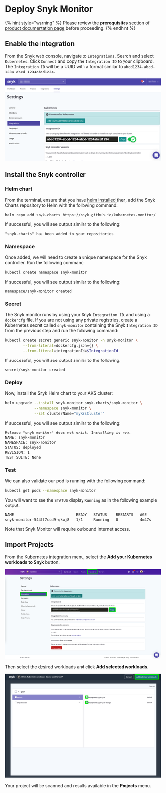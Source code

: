 # Deploy Snyk Monitor

{% hint style="warning" %}
Please review the **prerequisites** section of [product documentation page](https://support.snyk.io/hc/en-us/articles/360003916158-Install-the-Snyk-controller-with-Helm) before proceeding.
{% endhint %}

## Enable the integration

From the Snyk web console, navigate to `Integrations`. Search and select `Kubernetes`. Click `Connect` and copy the `Integration ID` to your clipboard. The `Integration ID` will be a UUID with a format similar to `abcd1234-abcd-1234-abcd-1234abcd1234`.

![](../../../.gitbook/assets/snyk_integrations_01.png)

## Install the Snyk controller

### Helm chart

From the terminal, ensure that you have [helm installed ](https://helm.sh/docs/intro/install/)then, add the Snyk Charts repository to Helm with the following command:

```bash
helm repo add snyk-charts https://snyk.github.io/kubernetes-monitor/
```

If successful, you will see output similar to the following:

```text
"snyk-charts" has been added to your repositories
```

### Namespace

Once added, we will need to create a unique namespace for the Snyk controller. Run the following command:

```bash
kubectl create namespace snyk-monitor
```

If successful, you will see output similar to the following:

```text
namespace/snyk-monitor created
```

### Secret

The Snyk monitor runs by using your Snyk `Integration ID`, and using a `dockercfg` file. If you are not using any private registries, create a Kubernetes secret called `snyk-monitor` containing the Snyk `Integration ID` from the previous step and run the following command:

```bash
kubectl create secret generic snyk-monitor -n snyk-monitor \
        --from-literal=dockercfg.json={} \
        --from-literal=integrationId=$IntegrationId
```

If successful, you will see output similar to the following:

```text
secret/snyk-monitor created
```

### Deploy

Now, install the Snyk Helm chart to your AKS cluster:

```bash
helm upgrade --install snyk-monitor snyk-charts/snyk-monitor \
             --namespace snyk-monitor \
             --set clusterName="myK8sCluster"
```

If successful, you will see output similar to the following:

```text
Release "snyk-monitor" does not exist. Installing it now.
NAME: snyk-monitor
NAMESPACE: snyk-monitor
STATUS: deployed
REVISION: 1
TEST SUITE: None
```

### Test

We can also validate our pod is running with the following command:

```bash
kubectl get pods --namespace snyk-monitor
```

You will want to see the `STATUS` display `Running` as in the following example output:

```text
NAME                            READY   STATUS    RESTARTS   AGE
snyk-monitor-544ff7ccd9-qkwj8   1/1     Running   0          4m47s
```

Note that Snyk Monitor will require outbound internet access.

## Import Projects

From the Kubernetes integration menu, select the **Add your Kubernetes workloads to Snyk** button.

![](../../../.gitbook/assets/snyk-k8s-config-01.png)

Then select the desired workloads and click **Add selected workloads**.

![](../../../.gitbook/assets/snyk-k8s-import-01.png)

Your project will be scanned and results available in the **Projects** menu.


